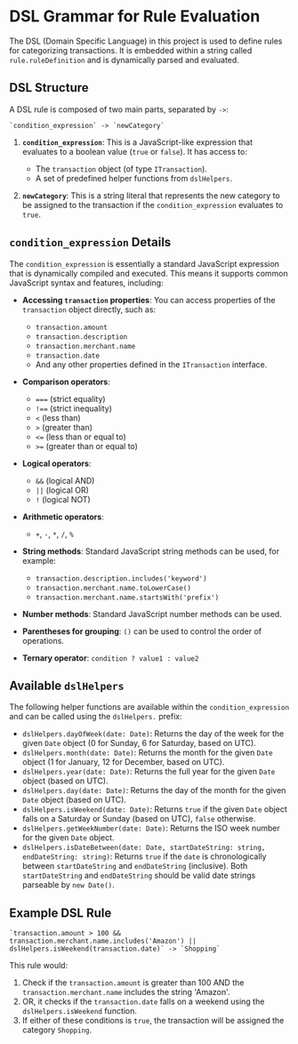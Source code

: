 # DSL Grammar for Rule Evaluation

The DSL (Domain Specific Language) in this project is used to define rules for categorizing transactions. It is embedded within a string called `rule.ruleDefinition` and is dynamically parsed and evaluated.

## DSL Structure

A DSL rule is composed of two main parts, separated by `->`:

```
`condition_expression` -> `newCategory`
```

1.  **`condition_expression`**: This is a JavaScript-like expression that evaluates to a boolean value (`true` or `false`). It has access to:
    *   The `transaction` object (of type `ITransaction`).
    *   A set of predefined helper functions from `dslHelpers`.

2.  **`newCategory`**: This is a string literal that represents the new category to be assigned to the transaction if the `condition_expression` evaluates to `true`.

## `condition_expression` Details

The `condition_expression` is essentially a standard JavaScript expression that is dynamically compiled and executed. This means it supports common JavaScript syntax and features, including:

*   **Accessing `transaction` properties**: You can access properties of the `transaction` object directly, such as:
    *   `transaction.amount`
    *   `transaction.description`
    *   `transaction.merchant.name`
    *   `transaction.date`
    *   And any other properties defined in the `ITransaction` interface.

*   **Comparison operators**:
    *   `===` (strict equality)
    *   `!==` (strict inequality)
    *   `<` (less than)
    *   `>` (greater than)
    *   `<=` (less than or equal to)
    *   `>=` (greater than or equal to)

*   **Logical operators**:
    *   `&&` (logical AND)
    *   `||` (logical OR)
    *   `!` (logical NOT)

*   **Arithmetic operators**:
    *   `+`, `-`, `*`, `/`, `%`

*   **String methods**: Standard JavaScript string methods can be used, for example:
    *   `transaction.description.includes('keyword')`
    *   `transaction.merchant.name.toLowerCase()`
    *   `transaction.merchant.name.startsWith('prefix')`

*   **Number methods**: Standard JavaScript number methods can be used.

*   **Parentheses for grouping**: `()` can be used to control the order of operations.

*   **Ternary operator**: `condition ? value1 : value2`

## Available `dslHelpers`

The following helper functions are available within the `condition_expression` and can be called using the `dslHelpers.` prefix:

*   `dslHelpers.dayOfWeek(date: Date)`: Returns the day of the week for the given `Date` object (0 for Sunday, 6 for Saturday, based on UTC).
*   `dslHelpers.month(date: Date)`: Returns the month for the given `Date` object (1 for January, 12 for December, based on UTC).
*   `dslHelpers.year(date: Date)`: Returns the full year for the given `Date` object (based on UTC).
*   `dslHelpers.day(date: Date)`: Returns the day of the month for the given `Date` object (based on UTC).
*   `dslHelpers.isWeekend(date: Date)`: Returns `true` if the given `Date` object falls on a Saturday or Sunday (based on UTC), `false` otherwise.
*   `dslHelpers.getWeekNumber(date: Date)`: Returns the ISO week number for the given `Date` object.
*   `dslHelpers.isDateBetween(date: Date, startDateString: string, endDateString: string)`: Returns `true` if the `date` is chronologically between `startDateString` and `endDateString` (inclusive). Both `startDateString` and `endDateString` should be valid date strings parseable by `new Date()`.

## Example DSL Rule

```
`transaction.amount > 100 && transaction.merchant.name.includes('Amazon') || dslHelpers.isWeekend(transaction.date)` -> `Shopping`
```

This rule would:
1.  Check if the `transaction.amount` is greater than 100 AND the `transaction.merchant.name` includes the string 'Amazon'.
2.  OR, it checks if the `transaction.date` falls on a weekend using the `dslHelpers.isWeekend` function.
3.  If either of these conditions is `true`, the transaction will be assigned the category `Shopping`.
